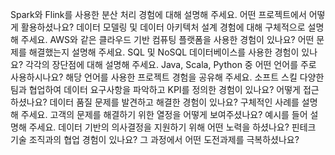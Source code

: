 Spark와 Flink를 사용한 분산 처리 경험에 대해 설명해 주세요. 어떤 프로젝트에서 어떻게 활용하셨나요?
데이터 모델링 및 데이터 아키텍처 설계 경험에 대해 구체적으로 설명해 주세요.
AWS와 같은 클라우드 기반 컴퓨팅 플랫폼을 사용한 경험이 있나요? 어떤 문제를 해결했는지 설명해 주세요.
SQL 및 NoSQL 데이터베이스를 사용한 경험이 있나요? 각각의 장단점에 대해 설명해 주세요.
Java, Scala, Python 중 어떤 언어를 주로 사용하시나요? 해당 언어를 사용한 프로젝트 경험을 공유해 주세요.
소프트 스킬
다양한 팀과 협업하여 데이터 요구사항을 파악하고 KPI를 정의한 경험이 있나요? 어떻게 접근하셨나요?
데이터 품질 문제를 발견하고 해결한 경험이 있나요? 구체적인 사례를 설명해 주세요.
고객의 문제를 해결하기 위한 열정을 어떻게 보여주셨나요? 예시를 들어 설명해 주세요.
데이터 기반의 의사결정을 지원하기 위해 어떤 노력을 하셨나요?
핀테크 기술 조직과의 협업 경험이 있나요? 그 과정에서 어떤 도전과제를 극복하셨나요?


